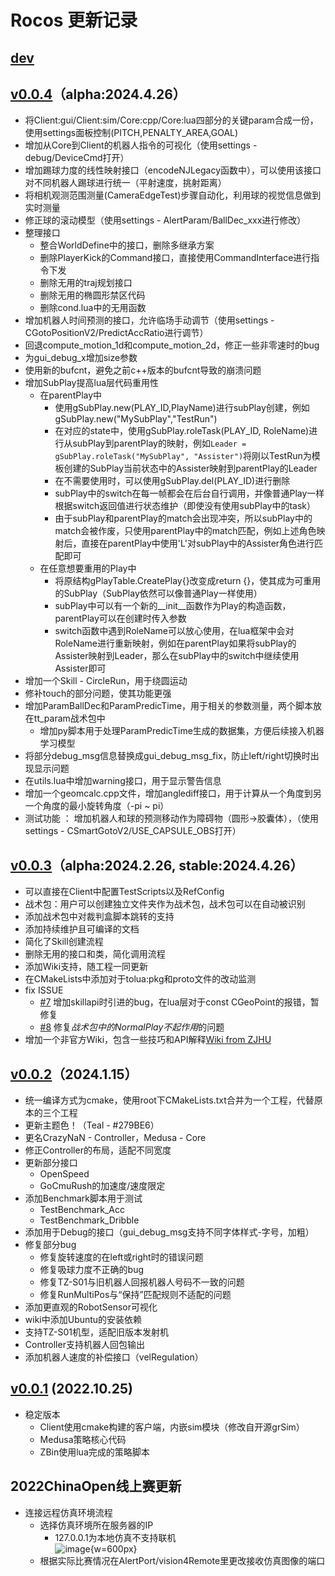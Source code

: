 # Rocos 更新记录

## [**dev**](https://github.com/Robocup-ssl-China/rocos/tree/dev)
## [**v0.0.4**](https://github.com/Robocup-ssl-China/rocos/releases/tag/v0.0.4)（alpha:2024.4.26）
  * 将Client:gui/Client:sim/Core:cpp/Core:lua四部分的关键param合成一份，使用settings面板控制(PITCH,PENALTY_AREA,GOAL)
  * 增加从Core到Client的机器人指令的可视化（使用settings - debug/DeviceCmd打开）
  * 增加踢球力度的线性映射接口（encodeNJLegacy函数中），可以使用该接口对不同机器人踢球进行统一（平射速度，挑射距离）
  * 将相机观测范围测量(CameraEdgeTest)步骤自动化，利用球的视觉信息做到实时测量
  * 修正球的滚动模型（使用settings - AlertParam/BallDec_xxx进行修改）
  * 整理接口
    * 整合WorldDefine中的接口，删除多继承方案
    * 删除PlayerKick的Command接口，直接使用CommandInterface进行指令下发
    * 删除无用的traj规划接口
    * 删除无用的椭圆形禁区代码
    * 删除cond.lua中的无用函数
  * 增加机器人时间预测的接口，允许临场手动调节（使用settings - CGotoPositionV2/PredictAccRatio进行调节）
  * 回退compute_motion_1d和compute_motion_2d，修正一些非零速时的bug
  * 为gui_debug_x增加size参数
  * 使用新的bufcnt，避免之前c++版本的bufcnt导致的崩溃问题
  * 增加SubPlay提高lua层代码重用性
    * 在parentPlay中
      * 使用gSubPlay.new(PLAY_ID,PlayName)进行subPlay创建，例如gSubPlay.new("MySubPlay","TestRun")
      * 在对应的state中，使用gSubPlay.roleTask(PLAY_ID, RoleName)进行从subPlay到parentPlay的映射，例如`Leader = gSubPlay.roleTask("MySubPlay", "Assister")`将刚以TestRun为模板创建的SubPlay当前状态中的Assister映射到parentPlay的Leader
      * 在不需要使用时，可以使用gSubPlay.del(PLAY_ID)进行删除
      * subPlay中的switch在每一帧都会在后台自行调用，并像普通Play一样根据switch返回值进行状态维护（即使没有使用subPlay中的task）
      * 由于subPlay和parentPlay的match会出现冲突，所以subPlay中的match会被作废，只使用parentPlay中的match匹配，例如上述角色映射后，直接在parentPlay中使用'L'对subPlay中的Assister角色进行匹配即可
    * 在任意想要重用的Play中
      * 将原结构gPlayTable.CreatePlay{}改变成return {}，使其成为可重用的SubPlay（SubPlay依然可以像普通Play一样使用）
      * subPlay中可以有一个新的__init__函数作为Play的构造函数，parentPlay可以在创建时传入参数
      * switch函数中遇到RoleName可以放心使用，在lua框架中会对RoleName进行重新映射，例如在parentPlay如果将subPlay的Assister映射到Leader，那么在subPlay中的switch中继续使用Assister即可
  * 增加一个Skill - CircleRun，用于绕圆运动
  * 修补touch的部分问题，使其功能更强
  * 增加ParamBallDec和ParamPredicTime，用于相关的参数测量，两个脚本放在tt_param战术包中
    * 增加py脚本用于处理ParamPredicTime生成的数据集，方便后续接入机器学习模型
  * 将部分debug_msg信息替换成gui_debug_msg_fix，防止left/right切换时出现显示问题
  * 在utils.lua中增加warning接口，用于显示警告信息
  * 增加一个geomcalc.cpp文件，增加anglediff接口，用于计算从一个角度到另一个角度的最小旋转角度（-pi ~ pi）
  * 测试功能 ： 增加机器人和球的预测移动作为障碍物（圆形->胶囊体），（使用settings - CSmartGotoV2/USE_CAPSULE_OBS打开）
## [**v0.0.3**](https://github.com/Robocup-ssl-China/rocos/releases/tag/v0.0.3)（alpha:2024.2.26, stable:2024.4.26）
  * 可以直接在Client中配置TestScripts以及RefConfig
  * 战术包：用户可以创建独立文件夹作为战术包，战术包可以在自动被识别
  * 添加战术包中对裁判盒脚本跳转的支持
  * 添加持续维护且可编译的文档
  * 简化了Skill创建流程
  * 删除无用的接口和类，简化调用流程
  * 添加Wiki支持，随工程一同更新
  * 在CMakeLists中添加对于tolua:pkg和proto文件的改动监测
  * fix ISSUE
    * [#7](https://github.com/Robocup-ssl-China/rocos/issues/7) 增加skillapi时引进的bug，在lua层对于const CGeoPoint的报错，暂修复
    * [#8](https://github.com/Robocup-ssl-China/rocos/issues/8) 修复*战术包中的NormalPlay不起作用*的问题
  * 增加一个非官方Wiki，包含一些技巧和API解释[Wiki from ZJHU](https://rocos.salta.top/)
## [**v0.0.2**](https://github.com/Robocup-ssl-China/rocos/releases/tag/v0.0.2)（2024.1.15）
  * 统一编译方式为cmake，使用root下CMakeLists.txt合并为一个工程，代替原本的三个工程
  * 更新主题色！（Teal - #279BE6）
  * 更名CrazyNaN - Controller，Medusa - Core
  * 修正Controller的布局，适配不同宽度
  * 更新部分接口
    * OpenSpeed
    * GoCmuRush的加速度/速度限定
  * 添加Benchmark脚本用于测试
    * TestBenchmark_Acc
    * TestBenchmark_Dribble
  * 添加用于Debug的接口（gui_debug_msg支持不同字体样式-字号，加粗）
  * 修复部分bug
    * 修复旋转速度的在left或right时的错误问题
    * 修复吸球力度不正确的bug
    * 修复TZ-S01与旧机器人回报机器人号码不一致的问题
    * 修复RunMultiPos与“保持”匹配规则不适配的问题
  * 添加更直观的RobotSensor可视化
  * wiki中添加Ubuntu的安装依赖
  * 支持TZ-S01机型，适配旧版本发射机
  * Controller支持机器人回包输出
  * 添加机器人速度的补偿接口（velRegulation）
## [**v0.0.1**](https://github.com/Robocup-ssl-China/rocos/releases/tag/v0.0.1) (2022.10.25)
  * 稳定版本
    * Client使用cmake构建的客户端，内嵌sim模块（修改自开源grSim）
    * Medusa策略核心代码
    * ZBin使用lua完成的策略脚本

## 2022ChinaOpen线上赛更新
- 连接远程仿真环境流程
  - 选择仿真环境所在服务器的IP
    - 127.0.0.1为本地仿真不支持联机 \
    ![image](../../img/chinaopen2022.jpg){w=600px}
  - 根据实际比赛情况在AlertPort/vision4Remote里更改接收仿真图像的端口